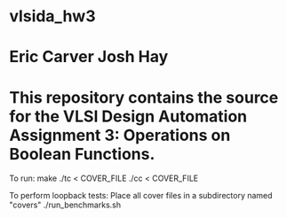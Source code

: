 vlsida_hw3
==========
Eric Carver
Josh Hay
==========
This repository contains the source for the VLSI Design Automation Assignment 3: Operations on Boolean Functions.
==========
To run:
make
./tc < COVER_FILE
./cc < COVER_FILE

To perform loopback tests:
Place all cover files in a subdirectory named "covers"
./run_benchmarks.sh
